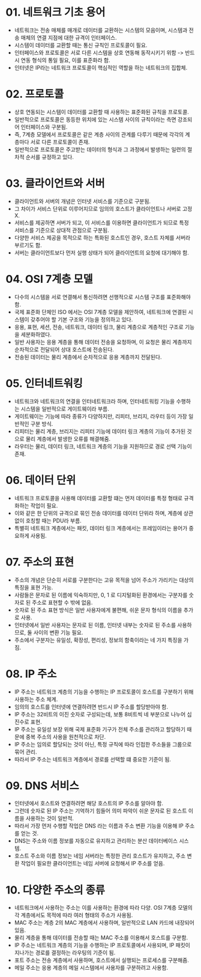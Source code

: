 # 01. 네트워크 기초 용어
- 네트워크는 전송 매체를 매개로 데이터를 교환하는 시스템의 모음이며, 시스템과 전송 매체의 연결 지점에 대한 규격이 인터페이스.
- 시스템이 데이터를 교환할 때는 통신 규칙인 프로토콜이 필요.
- 인터페이스와 프로토콜은 서로 다른 시스템을 상호 연동해 동작시키기 위함 -> 반드시 연동 형식의 통일 필요, 이를 표준화라 함.
- 인터넷은 IP라는 네트워크 프로토콜이 핵심적인 역할을 하는 네트워크의 집합체.

# 02. 프로토콜
- 상호 연동되는 시스템이 데이터를 교환할 때 사용하는 표준화된 규칙을 프로토콜.
- 일반적으로 프로토콜은 동등한 위치에 있는 시스템 사이의 규칙이라는 측면 강조되어 인터페이스와 구분됨.
- 즉, 7계층 모델에서 프로토콜은 같은 계층 사이의 관계를 다루기 때문에 각각의 계층마다 서로 다른 프로토콜이 존재.
- 일반적으로 프로토콜은 주고받는 데이터의 형식과 그 과정에서 발생하는 일련의 절차적 순서를 규정하고 있다.

# 03. 클라이언트와 서버
- 클라이언트와 서버의 개념은 인터넷 서비스를 기준으로 구분됨.
- 그 차이가 서비스 단위로 이루어지므로 임의의 호스트가 클라이언트나 서버로 고정 X.
- 서비스를 제공하면 서버가 되고, 이 서비스를 이용하면 클라이언트가 되므로 특정 서비스를 기준으로 상대적 관점으로 구분됨.
- 다양한 서비스 제공을 목적으로 하는 특화된 호스트인 경우, 호스트 자체를 서버라 부르기도 함.
- 서버는 클라이언트보다 먼저 실행 상태가 되어 클라이언트의 요청에 대기해야 함.

# 04. OSI 7계층 모델
- 다수의 시스템을 서로 연결해서 통신하려면 선행적으로 시스템 구조를 표준화해야 함.
- 국제 표준화 단체인 ISO 에서는 OSI 7계층 모델을 제안하여, 네트워크에 연결된 시스템이 갖추어야 할 기본 구조와 기능을 정의하고 있다.
- 응용, 표현, 세션, 전송, 네트워크, 데이터 링크, 물리 계층으로 계층적인 구조로 기능을 세분화하였다.
- 일반 사용자는 응용 계층을 통해 데이터 전송을 요청하며, 이 요청은 물리 계층까지 순차적으로 전달되어 상대 호스트에 전송된다.
- 전송된 데이터는 물리 계층에서 순차적으로 응용 계층까지 전달된다.

# 05. 인터네트워킹
- 네트워크와 네트워크의 연결을 인터네트워크라 하며, 인터네트워킹 기능을 수행하는 시스템을 일반적으로 게이트웨이라 부름.
- 게이트웨이는 기능에 따라 종류가 다양하지만, 리피터, 브리지, 라우터 등이 가장 일반적인 구분 방식.
- 리피터는 물리 계층, 브리지는 리피터 기능에 데이터 링크 계층의 기능이 추가된 것으로 물리 계층에서 발생한 오류를 해결해줌.
- 라우터는 물리, 데이터 링크, 네트워크 계층의 기능을 지원하므로 경로 선택 기능이 존재.

# 06. 데이터 단위
- 네트워크 프로토콜을 사용해 데이터를 교환할 떄는 먼저 데이터를 특정 형태로 규격화하는 작업이 필요.
- 이와 같은 한 단위의 규격으로 묶인 전송 데이터를 데이터 단위라 하며, 계층에 상관없이 호칭할 때는 PDU라 부름.
- 특별히 네트워크 계층에서는 패킷, 데이터 링크 계층에서는 프레임이라는 용어가 중요하게 사용됨.

# 07. 주소의 표현
- 주소의 개념은 단순히 서로를 구분한다는 고유 목적을 넘어 주소가 가리키는 대상의 특징을 표현 가능.
- 사람들은 문자로 된 이름에 익숙하지만, 0, 1 로 디지털화된 환경에서는 구분자를 숫자로 된 주소로 표현할 수 밖에 없음.
- 숫자로 된 주소 표현 방식은 일반 사용자에게 불편해, 쉬운 문자 형식의 이름을 추가로 사용.
- 인터넷에서 일반 사용자는 문자로 된 이름, 인터넷 내부는 숫자로 된 주소를 사용하므로, 둘 사이의 변환 기능 필요.
- 주소에서 구분자는 유일성, 확장성, 편리성, 정보의 함축이라는 네 가지 특징을 가짐.

# 08. IP 주소
- IP 주소는 네트워크 계층의 기능을 수행하는 IP 프로토콜이 호스트를 구분하기 위해 사용하는 주소 체계.
- 임의의 호스트를 인터넷에 연결하려면 반드시 IP 주소를 할당받아야 함.
- IP 주소는 32비트의 이진 숫자로 구성되는데, 보통 8비트씩 네 부분으로 나누어 십진수로 표현.
- IP 주소는 유일성 보장 위해 국제 표준화 기구가 전체 주소를 관리하고 할당하기 때문에 중복 주소의 사용을 원천적으로 차단.
- IP 주소는 임의로 할당되는 것이 아닌, 특정 규칙에 따라 인접한 주소들을 그룹으로 묶어 관리.
- 따라서 IP 주소는 네트워크 계층에서 경로를 선택할 떄 중요한 기준이 됨.

# 09. DNS 서비스
- 인터넷에서 호스트와 연결하려면 해당 호스트의 IP 주소를 알아야 함.
- 그런데 숫자로 된 IP 주소는 기억하기 힘들어 의미 파악이 쉬운 문자로 된 호스트 이름을 사용하는 것이 일반적.
- 따라서 가장 먼저 수행할 작업은 DNS 라는 이름과 주소 변환 기능을 이용해 IP 주소를 얻는 것.
- DNS는 주소와 이름 정보를 자동으로 유지하고 관리하는 분산 데이터베이스 시스템.
- 호스트 주소와 이름 정보는 네임 서버라는 특정한 관리 호스트가 유지하고, 주소 변환 작업이 필요한 클라이언트는 네임 서버에 요청해서 IP 주소를 얻음.

# 10. 다양한 주소의 종류
- 네트워크에서 사용하는 주소는 이를 사용하는 환경에 따라 다양. OSI 7계층 모델의 각 계층에서도 목적에 따라 여러 형태의 주소가 사용됨.
- MAC 주소는 계층 2의 MAC 계층에서 사용하며, 일반적으로 LAN 카드에 내장되어 있음.
- 물리 계층을 통해 데이터를 전송할 때는 MAC 주소를 이용해서 호스트를 구분함.
- IP 주소는 네트워크 계층의 기능을 수행하는 IP 프로토콜에서 사용되며, IP 패킷이 지나가는 경로를 결정하는 라우팅의 기준이 됨.
- 포트 주소는 전송 계층에서 사용하며, 호스트에서 실행되는 프로세스를 구분해줌.
- 메일 주소는 응용 계층의 메일 시스템에서 사용자를 구분하려고 사용함.
